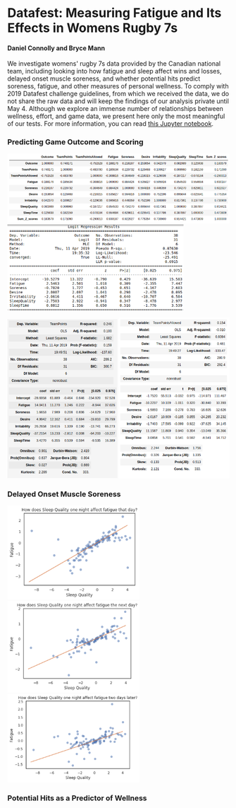 # Datafest: Measuring Fatigue and Its Effects in Womens Rugby 7s
#### Daniel Connolly and Bryce Mann

We investigate womens' rugby 7s data provided by the Canadian national team, including looking into how fatigue and sleep affect wins and losses, delayed onset muscle soreness, and whether potential hits predict soreness, fatigue, and other measures of personal wellness. To comply with 2019 Datafest challenge guidelines, from which we received the data, we do not share the raw data and will keep the findings of our analysis private until May 4. Although we explore an immense number of relationships between wellness, effort, and game data, we present here only the most meaningful of our tests. For more information, you can read [this Jupyter notebook](proposal2.md).

### Predicting Game Outcome and Scoring
<img src="plots/game_corr.png" width="600">

<img src="plots/outcome.png" width="400">

<img src="plots/offense.png" width="250"> <img src="plots/defense.png" width="250">

### Delayed Onset Muscle Soreness

<img src="plots/sleepFat.png" width="300"> <img src="plots/sleepFatNext.png" width="300"> <img src="plots/sleepFatTwo.png" width="300">

### Potential Hits as a Predictor of Wellness
